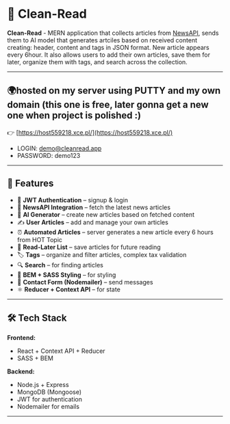 # 🧹 Clean-Read

**Clean-Read** - MERN  application that collects articles from [NewsAPI](https://newsapi.org/), sends them to AI model that generates artciles based on received content creating: header, content and tags in JSON format.
New article appears every 6hour. It also allows users to add their own articles, save them for later, organize them with tags, and search across the collection.  

---

## 🌍hosted on my server using PUTTY and my own domain (this one is free, later gonna get a new one when project is polished :)
👉 [https://host559218.xce.pl/](https://host559218.xce.pl/)
- LOGIN: demo@cleanread.app
- PASSWORD: demo123

---

## 🚀 Features
- 🔑 **JWT Authentication** – signup & login  
- 📰 **NewsAPI Integration** – fetch the latest news articles  
- 🤖 **AI Generator** – create new articles based on fetched content  
- ✍️ **User Articles** – add and manage your own articles  
- ⏰ **Automated Articles** – server generates a new article every 6 hours from HOT Topic
- 📌 **Read-Later List** – save articles for future reading  
- 🏷️ **Tags** – organize and filter articles, complex tax validation
- 🔍 **Search** – for finding articles 
- 🎨 **BEM + SASS Styling** – for styling
- 📧 **Contact Form (Nodemailer)** – send messages
- ⚛️ **Reducer + Context API** – for state

---

## 🛠️ Tech Stack
**Frontend:**
- React + Context API + Reducer
- SASS + BEM

**Backend:**
- Node.js + Express
- MongoDB (Mongoose)
- JWT for authentication
- Nodemailer for emails


---
